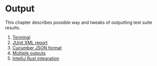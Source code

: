 Output
======

This chapter describes possible way and tweaks of outputting test suite results.

1. [Terminal](terminal.md)
2. [JUnit XML report](junit.md)
3. [Cucumber JSON format](json.md)
4. [Multiple outputs](multiple.md)
5. [IntelliJ Rust integration](intellij.md)
